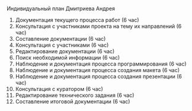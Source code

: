 Индивидуальный план Дмитриева Андрея
1. Документация текущего процесса работ (6 час)
2. Консультация с участниками проекта на тему их направлений (6 час)
3. Составление документации (6 час)
4. Консультация с участниками (6 час)
5. Редактирование документации (6 час)
6. Поиск необходимой информации (6 час)
7. Наблюдение и документация процесса программирования (6 час)
8. Наблюдение и документация процесса создания макета (6 час)
9. Наблюдение и документация процесса создания презентации (6 час)
10. Консультация с куратором (6 час)
11. Редактирование технического задания (6 час)
12. Составление итоговой документации (6 час)
